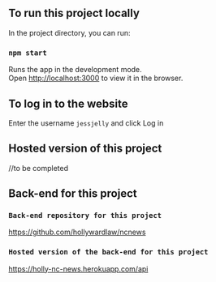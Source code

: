 ## To run this project locally

In the project directory, you can run:

### `npm start`

Runs the app in the development mode.<br>
Open [http://localhost:3000](http://localhost:3000) to view it in the browser.

## To log in to the website

Enter the username `jessjelly` and click Log in

## Hosted version of this project

//to be completed

## Back-end for this project

### `Back-end repository for this project`

https://github.com/hollywardlaw/ncnews

### `Hosted version of the back-end for this project`

https://holly-nc-news.herokuapp.com/api
